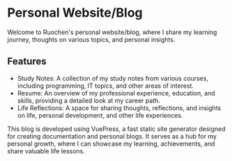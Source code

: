 # Personal Website/Blog

Welcome to Ruochen's personal website/blog, where I share my learning journey, thoughts on various topics, and personal insights.

## Features

- Study Notes: A collection of my study notes from various courses, including programming, IT topics, and other areas of interest.
- Resume: An overview of my professional experience, education, and skills, providing a detailed look at my career path.
- Life Reflections: A space for sharing thoughts, reflections, and insights on life, personal development, and other life experiences.

This blog is developed using VuePress, a fast static site generator designed for creating documentation and personal blogs. It serves as a hub for my personal growth, where I can showcase my learning, achievements, and share valuable life lessons.


